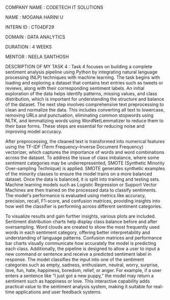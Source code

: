 COMPANY NAME : CODETECH IT SOLUTIONS

NAME : MOGANA HARINI U

INTERN ID : CT04DF29

DOMAIN : DATA ANALYTICS

DURATION : 4 WEEKS

MENTOR : NEELA SANTHOSH

DESCRIPTION OF MY TASK 4 : Task 4 focuses on building a complete sentiment analysis pipeline using Python by integrating natural language processing (NLP) techniques with machine learning. The task begins with loading and exploring a dataset that contains text entries such as tweets or reviews, along with their corresponding sentiment labels. An initial exploration of the data helps identify patterns, missing values, and class distribution, which is important for understanding the structure and balance of the dataset. The next step involves comprehensive text preprocessing to clean and normalize the data. This includes converting all text to lowercase, removing URLs and punctuation, eliminating common stopwords using NLTK, and lemmatizing words using WordNetLemmatizer to reduce them to their base forms. These steps are essential for reducing noise and improving model accuracy.

After preprocessing, the cleaned text is transformed into numerical features using the TF-IDF (Term Frequency–Inverse Document Frequency) vectorizer, which captures the importance of words and word combinations across the dataset. To address the issue of class imbalance, where some sentiment categories may be underrepresented, SMOTE (Synthetic Minority Over-sampling Technique) is applied. SMOTE generates synthetic examples of the minority classes to ensure the model trains on a more balanced dataset. Once the data is balanced, it is split into training and testing sets. Machine learning models such as Logistic Regression or Support Vector Machines are then trained on the processed data to classify sentiments. The model's performance is evaluated using metrics like accuracy, precision, recall, F1-score, and confusion matrices, providing insights into how well the classifier is performing across different sentiment categories.

To visualize results and gain further insights, various plots are included. Sentiment distribution charts help display class balance before and after oversampling. Word clouds are created to show the most frequently used words in each sentiment category, offering better interpretability and understanding of language patterns. Confusion matrices and performance bar charts visually communicate how accurately the model is predicting each class. Additionally, the pipeline is designed to allow a user to input a new command or sentence and receive a predicted sentiment label in response. The model classifies the input into one of the sentiment categories such as empty, sadness, enthusiasm, neutral, worry, surprise, love, fun, hate, happiness, boredom, relief, or anger. For example, if a user enters a sentence like “I just got a new puppy,” the model may return a sentiment such as happiness or love. This interactive capability adds practical value to the sentiment analysis system, making it suitable for real-time applications and user feedback systems.
